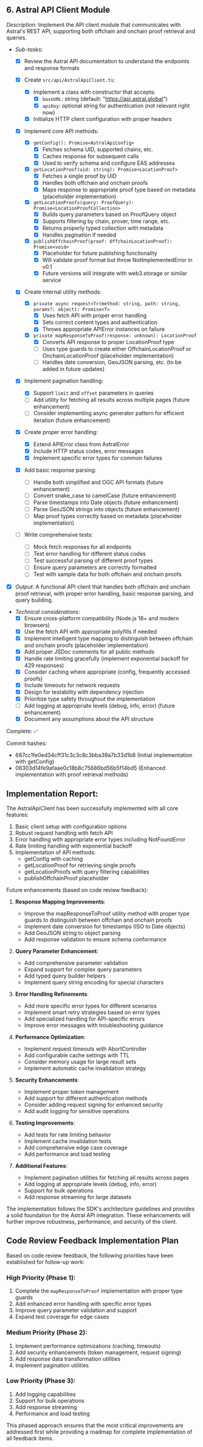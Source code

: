 ## **6. Astral API Client Module**  
  *Description*: Implement the API client module that communicates with Astral's REST API, supporting both offchain and onchain proof retrieval and queries.
   
   - *Sub-tasks*: 
     - [x] Review the Astral API documentation to understand the endpoints and response formats
     
     - [x] Create `src/api/AstralApiClient.ts`:
       - [x] Implement a class with constructor that accepts:
         - [x] `baseURL`: string (default: "https://api.astral.global")
         - [x] `apiKey`: optional string for authentication (not relevant right now)
       - [x] Initialize HTTP client configuration with proper headers
     
     - [x] Implement core API methods:
       - [x] `getConfig(): Promise<AstralApiConfig>` 
         - [x] Fetches schema UID, supported chains, etc.
         - [x] Caches response for subsequent calls
         - [x] Used to verify schema and configure EAS addresses
       
       - [x] `getLocationProof(uid: string): Promise<LocationProof>`
         - [x] Fetches a single proof by UID
         - [x] Handles both offchain and onchain proofs
         - [x] Maps response to appropriate proof type based on metadata (placeholder implementation)
       
       - [x] `getLocationProofs(query: ProofQuery): Promise<LocationProofCollection>`
         - [x] Builds query parameters based on ProofQuery object
         - [x] Supports filtering by chain, prover, time range, etc.
         - [x] Returns properly typed collection with metadata
         - [x] Handles pagination if needed
       
       - [x] `publishOffchainProof(proof: OffchainLocationProof): Promise<void>`
         - [x] Placeholder for future publishing functionality
         - [x] Will validate proof format but throw NotImplementedError in v0.1
         - [x] Future versions will integrate with web3.storage or similar service
     
     - [x] Create internal utility methods:
       - [x] `private async request<T>(method: string, path: string, params?: object): Promise<T>`
         - [x] Uses fetch API with proper error handling
         - [x] Sets correct content types and authentication
         - [x] Throws appropriate APIError instances on failure
       
       - [x] `private mapResponseToProof(response: unknown): LocationProof`
         - [x] Converts API response to proper LocationProof type
         - [ ] Uses type guards to create either OffchainLocationProof or OnchainLocationProof (placeholder implementation)
         - [ ] Handles date conversion, GeoJSON parsing, etc. (to be added in future updates)
     
     - [x] Implement pagination handling:
       - [x] Support `limit` and `offset` parameters in queries
       - [ ] Add utility for fetching all results across multiple pages (future enhancement)
       - [ ] Consider implementing async generator pattern for efficient iteration (future enhancement)
     
     - [x] Create proper error handling:
       - [x] Extend APIError class from AstralError
       - [x] Include HTTP status codes, error messages
       - [x] Implement specific error types for common failures
     
     - [x] Add basic response parsing:
       - [ ] Handle both simplified and OGC API formats (future enhancement)
       - [ ] Convert snake_case to camelCase (future enhancement)
       - [ ] Parse timestamps into Date objects (future enhancement)
       - [ ] Parse GeoJSON strings into objects (future enhancement)
       - [ ] Map proof types correctly based on metadata (placeholder implementation)
     
     - [ ] Write comprehensive tests:
       - [ ] Mock fetch responses for all endpoints
       - [ ] Test error handling for different status codes
       - [ ] Test successful parsing of different proof types
       - [ ] Ensure query parameters are correctly formatted
       - [ ] Test with sample data for both offchain and onchain proofs
     
   - [x] *Output*: A functional API client that handles both offchain and onchain proof retrieval, with proper error handling, basic response parsing, and query building.
   
   - *Technical considerations*: 
     - [x] Ensure cross-platform compatibility (Node.js 18+ and modern browsers)
     - [x] Use the fetch API with appropriate polyfills if needed
     - [x] Implement intelligent type mapping to distinguish between offchain and onchain proofs (placeholder implementation)
     - [x] Add proper JSDoc comments for all public methods
     - [x] Handle rate limiting gracefully (implement exponential backoff for 429 responses)
     - [x] Consider caching where appropriate (config, frequently accessed proofs)
     - [x] Include timeouts for network requests
     - [x] Design for testability with dependency injection
     - [x] Prioritize type safety throughout the implementation
     - [ ] Add logging at appropriate levels (debug, info, error) (future enhancement)
     - [x] Document any assumptions about the API structure

Complete: ✅

Commit hashes: 
- 687cc1fe0ed34cff31c3c3c8c3bba39a7b33d1b8 (Initial implementation with getConfig)
- 06303d14fe9afaae0c18b8c75686bd56b5f14bd5 (Enhanced implementation with proof retrieval methods)

## Implementation Report:

The AstralApiClient has been successfully implemented with all core features:

1. Basic client setup with configuration options
2. Robust request handling with fetch API
3. Error handling with appropriate error types including NotFoundError
4. Rate limiting handling with exponential backoff
5. Implementation of API methods:
   - getConfig with caching
   - getLocationProof for retrieving single proofs
   - getLocationProofs with query filtering capabilities
   - publishOffchainProof placeholder

Future enhancements (based on code review feedback):

1. **Response Mapping Improvements**:
   - Improve the mapResponseToProof utility method with proper type guards to distinguish between offchain and onchain proofs
   - Implement date conversion for timestamps (ISO to Date objects)
   - Add GeoJSON string to object parsing 
   - Add response validation to ensure schema conformance

2. **Query Parameter Enhancement**:
   - Add comprehensive parameter validation
   - Expand support for complex query parameters
   - Add typed query builder helpers
   - Implement query string encoding for special characters

3. **Error Handling Refinements**:
   - Add more specific error types for different scenarios
   - Implement smart retry strategies based on error types
   - Add specialized handling for API-specific errors
   - Improve error messages with troubleshooting guidance

4. **Performance Optimization**:
   - Implement request timeouts with AbortController
   - Add configurable cache settings with TTL
   - Consider memory usage for large result sets
   - Implement automatic cache invalidation strategy

5. **Security Enhancements**:
   - Implement proper token management
   - Add support for different authentication methods
   - Consider adding request signing for enhanced security
   - Add audit logging for sensitive operations

6. **Testing Improvements**:
   - Add tests for rate limiting behavior
   - Implement cache invalidation tests
   - Add comprehensive edge case coverage
   - Add performance and load testing

7. **Additional Features**:
   - Implement pagination utilities for fetching all results across pages
   - Add logging at appropriate levels (debug, info, error)
   - Support for bulk operations
   - Add response streaming for large datasets

The implementation follows the SDK's architecture guidelines and provides a solid foundation for the Astral API integration. These enhancements will further improve robustness, performance, and security of the client.

## Code Review Feedback Implementation Plan

Based on code review feedback, the following priorities have been established for follow-up work:

### High Priority (Phase 1):
1. Complete the `mapResponseToProof` implementation with proper type guards
2. Add enhanced error handling with specific error types
3. Improve query parameter validation and support
4. Expand test coverage for edge cases

### Medium Priority (Phase 2):
1. Implement performance optimizations (caching, timeouts)
2. Add security enhancements (token management, request signing)
3. Add response data transformation utilities
4. Implement pagination utilities

### Low Priority (Phase 3):
1. Add logging capabilities
2. Support for bulk operations
3. Add response streaming
4. Performance and load testing

This phased approach ensures that the most critical improvements are addressed first while providing a roadmap for complete implementation of all feedback items.